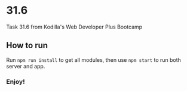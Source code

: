 # 31.6

Task 31.6 from Kodilla's Web Developer Plus Bootcamp

## How to run

Run `npm run install` to get all modules, then use `npm start` to run both server and app.

### Enjoy!